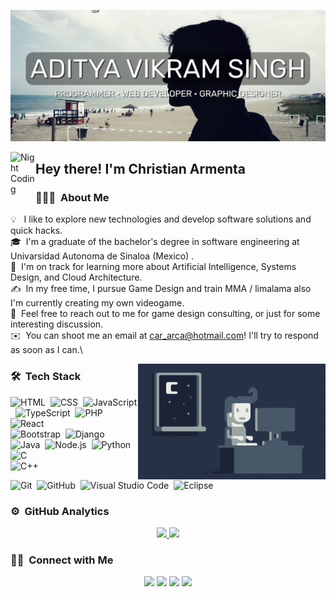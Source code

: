 ![Aditya Vikram Singh Banner](https://raw.githubusercontent.com/AVS1508/AVS1508/master/assets/Aditya%20Vikram%20Singh%20Banner.jpg)

<img alt="Night Coding" src="./assets/Hand%20Wave.gif" width='40' align="left"/><h2>Hey there! I'm Christian Armenta</h2>

<!-- ## 👋 &nbsp;Hey there! I'm Aditya -->

### 👨🏻‍💻 &nbsp;About Me

💡 &nbsp; I like to explore new technologies and develop software solutions and quick hacks.\
🎓 &nbsp;I'm a graduate of the bachelor's degree in software engineering at Univarsidad Autonoma de Sinaloa (Mexico) .\
🌱 &nbsp;I'm on track for learning more about Artificial Intelligence, Systems Design, and Cloud Architecture.\
✍️ &nbsp;In my free time, I pursue Game Design and train MMA / limalama also I'm currently creating my own videogame.\
💬 &nbsp;Feel free to reach out to me for game design consulting, or just for some interesting discussion.\
✉️ &nbsp;You can shoot me an email at car_arca@hotmail.com! I'll try to respond as soon as I can.\

<img alt="Night Coding" src="https://raw.githubusercontent.com/AVS1508/AVS1508/master/assets/Night-Coding.gif" align="right"/>

### 🛠 &nbsp;Tech Stack

![HTML](https://img.shields.io/badge/-HTML-05122A?style=flat&logo=HTML5)&nbsp;
![CSS](https://img.shields.io/badge/-CSS-05122A?style=flat&logo=CSS3&logoColor=1572B6)&nbsp;
![JavaScript](https://img.shields.io/badge/-JavaScript-05122A?style=flat&logo=javascript)&nbsp;
![TypeScript](https://shields.io/badge/TypeScript-05122A?logo=TypeScript&style=flat)&nbsp;
![PHP](https://shields.io/badge/PHP-05122A?logo=PHP&style=flat)&nbsp;
![React](https://img.shields.io/badge/-React-05122A?style=flat&logo=react)\
![Bootstrap](https://img.shields.io/badge/-Bootstrap-05122A?style=flat&logo=bootstrap&logoColor=563D7C)&nbsp;
![Django](https://img.shields.io/badge/-Django-05122A?style=flat&logo=django&logoColor=092E20)&nbsp;
![Java](https://img.shields.io/badge/Java-05122A?style=flat&logo=openjdk&logoColor=white)&nbsp;
![Node.js](https://img.shields.io/badge/-Node.js-05122A?style=flat&logo=node.js)&nbsp;
![Python](https://img.shields.io/badge/-Python-05122A?style=flat&logo=python)&nbsp;
![C](https://img.shields.io/badge/-C-05122A?style=flat&logo=C&logoColor=A8B9CC)\
![C++](https://img.shields.io/badge/-C++-05122A?style=flat&logo=C%2B%2B&logoColor=00599C)&nbsp;

![Git](https://img.shields.io/badge/-Git-05122A?style=flat&logo=git)&nbsp;
![GitHub](https://img.shields.io/badge/-GitHub-05122A?style=flat&logo=github)&nbsp;
![Visual Studio Code](https://img.shields.io/badge/-Visual%20Studio%20Code-05122A?style=flat&logo=visual-studio-code&logoColor=007ACC)&nbsp;
![Eclipse](https://img.shields.io/badge/-Eclipse-05122A?style=flat&logo=eclipse-ide&logoColor=2C2255)&nbsp;

### ⚙️ &nbsp;GitHub Analytics

<p align="center">
<a href="https://github.com/BlueMadnessVG">
  <img height="180em" src="https://github-readme-stats-eight-theta.vercel.app/api?username=BlueMadnessVG&show_icons=true&theme=algolia&include_all_commits=true&count_private=true"/>
  <img height="180em" src="https://github-readme-stats-eight-theta.vercel.app/api/top-langs/?username=BlueMadnessVG&layout=compact&langs_count=8&theme=algolia"/>
</a>
</p>

### 🤝🏻 &nbsp;Connect with Me

<p align="center">
<a href="https://www.linkedin.com/in/christian-armenta-rodriguez-263143257/"><img src="https://img.shields.io/badge/-Christian%20Armenta-0077B5?style=flat&logo=Linkedin&logoColor=white"/></a>
<a href="mailto:car_arca@hotmail.com"><img src="https://img.shields.io/badge/-car_arca@hotmail.com-D14836?style=flat&logo=Gmail&logoColor=white"/></a>
<a href="https://instagram.com/bluemadnessvg"><img src="https://img.shields.io/badge/-@bluemadnessvg-E4405F?style=flat&logo=Instagram&logoColor=white"/></a>
<a href="https://twitter.com/BlackShadowVG1"><img src="https://img.shields.io/badge/-@BlackShadowVG1-1877F2?style=flat&logo=Twitter&logoColor=white"/></a>
</p>
